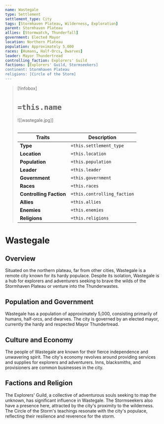 ```yaml
---
name: Wastegale
type: Settlement
settlement_type: City
tags: [Stormhaven Plateau, Wilderness, Exploration]
parent: Stormhaven Plateau
allies: [Stormwatch, Thunderfall]
government: Elected Mayor
location: Northern Plateau
population: Approximately 5,000
races: [Humans, Half-Orcs, Dwarves]
leader: Mayor Thundertread
controlling_faction: Explorers' Guild
factions: [Explorers' Guild, Stormseekers]
continent: Stormhaven Plateau
religions: [Circle of the Storm]
---
```

> [!infobox]
> # `=this.name`
> ![[wastegale.jpg]]
> ######
> | Traits         | Description                                                                                                                           |
> | -------------- | ------------------------------------------------------------------------------------------------------------------------------------- |
> | **Type** | `=this.settlement_type`|
> |**Location**|`=this.location`|
> | **Population** | `=this.population` |
> | **Leader** | `=this.leader` |
> | **Government** | `=this.government` |
> | **Races** | `=this.races` |
> | **Controlling Faction** | `=this.controlling_faction` |
> | **Allies** | `=this.allies` |
> | **Enemies** | `=this.enemies` |
> | **Religions** | `=this.religions` |
# Wastegale

## Overview

Situated on the northern plateau, far from other cities, Wastegale is a remote city known for its hardy populace. Despite its isolation, Wastegale is a hub for explorers and adventurers seeking to brave the wilds of the Stormhaven Plateau or venture into the Thunderwastes.

## Population and Government

Wastegale has a population of approximately 5,000, consisting primarily of humans, half-orcs, and dwarves. The city is governed by an elected mayor, currently the hardy and respected Mayor Thundertread.

## Culture and Economy

The people of Wastegale are known for their fierce independence and unwavering spirit. The city's economy revolves around providing services and supplies for explorers and adventurers. Inns, blacksmiths, and provisioners are common businesses in the city.

## Factions and Religion

The Explorers' Guild, a collective of adventurous souls seeking to map the unknown, has significant influence in Wastegale. The Stormseekers also have a presence here, attracted by the city's proximity to the wilderness. The Circle of the Storm's teachings resonate with the city's populace, reflecting their resilience and reverence for the storm.
